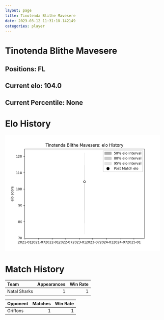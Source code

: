 ```yaml
---  
layout: page  
title: Tinotenda Blithe Mavesere  
date: 2023-03-12 11:31:18.142149  
categories: player  
---
```

# Tinotenda Blithe Mavesere

## Positions: FL

## Current elo: 104.0

## Current Percentile: None

# Elo History


![elo history](history_TinotendaBlitheMavesere.png)
# Match History


| Team         |   Appearances |   Win Rate |
|:-------------|--------------:|-----------:|
| Natal Sharks |             1 |          1 |

| Opponent   |   Matches |   Win Rate |
|:-----------|----------:|-----------:|
| Griffons   |         1 |          1 |